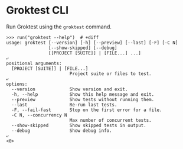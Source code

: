 # Groktest CLI

Run Groktest using the `groktest` command.

    >>> run("groktest --help")  # +diff
    usage: groktest [--version] [-h] [--preview] [--last] [-F] [-C N]
                    [--show-skipped] [--debug]
                    [[PROJECT [SUITE]] | [FILE...] ...]
    ⤶
    positional arguments:
      [PROJECT [SUITE]] | [FILE...]
                            Project suite or files to test.
    ⤶
    options:
      --version             Show version and exit.
      -h, --help            Show this help message and exit.
      --preview             Show tests without running them.
      --last                Re-run last tests.
      -F, --fail-fast       Stop on the first error for a file.
      -C N, --concurrency N
                            Max number of concurrent tests.
      --show-skipped        Show skipped tests in output.
      --debug               Show debug info.
    ⤶
    <0>
